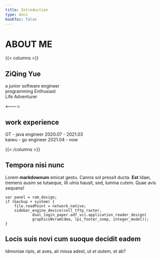 ```yaml
---
title: Introduction
type: docs
bookToc: false
---
```


# ABOUT ME

{{< columns >}}
## ZiQing Yue

a junior software engineer  
programming Enthusiast  
Life Adventurer

<--->

## work experience

GT - java engineer       2020.07 - 2021.03  
kaiwu - go engineer       2021.04 - now

{{< /columns >}}


## Tempora nisi nunc

Lorem **markdownum** emicat gestu. Cannis sol pressit ducta. **Est** Idaei,
tremens ausim se tutaeque, illi ulnis hausit, sed, lumina cutem. Quae avis
sequens!

    var panel = ram_design;
    if (backup + system) {
        file.readPoint = network_native;
        sidebar_engine_device(cell_tftp_raster,
                dual_login_paper.adf_vci.application_reader_design(
                graphicsNvramCdma, lpi_footer_snmp, integer_model));
    }

## Locis suis novi cum suoque decidit eadem

Idmoniae ripis, at aves, ali missa adest, ut _et autem_, et ab?
